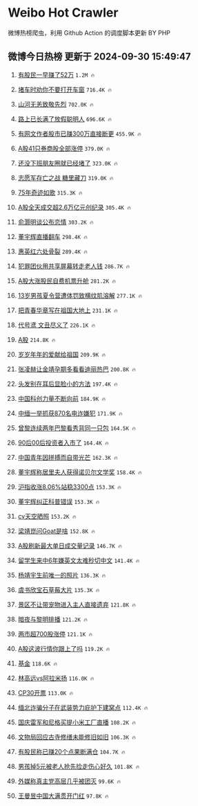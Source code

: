 # Weibo Hot Crawler 



微博热榜爬虫，利用 Github Action 的调度脚本更新 BY PHP 


## 微博今日热榜 更新于 2024-09-30 15:49:47 
1. [有股民一早赚了52万](https://s.weibo.com/weibo?q=%23%E6%9C%89%E8%82%A1%E6%B0%91%E4%B8%80%E6%97%A9%E8%B5%9A%E4%BA%8652%E4%B8%87%23&t=31&band_rank=1&Refer=top) `1.2M 🔥` 

1. [堵车时劝你不要打开车窗](https://s.weibo.com/weibo?q=%23%E5%A0%B5%E8%BD%A6%E6%97%B6%E5%8A%9D%E4%BD%A0%E4%B8%8D%E8%A6%81%E6%89%93%E5%BC%80%E8%BD%A6%E7%AA%97%23&t=31&band_rank=2&Refer=top) `716.4K 🔥` 

1. [山河无恙致敬先烈](https://s.weibo.com/weibo?q=%23%E5%B1%B1%E6%B2%B3%E6%97%A0%E6%81%99%E8%87%B4%E6%95%AC%E5%85%88%E7%83%88%23&t=31&band_rank=3&Refer=top) `702.0K 🔥` 

1. [路上已长满了放假聪明人](https://s.weibo.com/weibo?q=%23%E8%B7%AF%E4%B8%8A%E5%B7%B2%E9%95%BF%E6%BB%A1%E4%BA%86%E6%94%BE%E5%81%87%E8%81%AA%E6%98%8E%E4%BA%BA%23&t=31&band_rank=4&Refer=top) `696.6K 🔥` 

1. [有网文作者股市已赚300万直接断更](https://s.weibo.com/weibo?q=%23%E6%9C%89%E7%BD%91%E6%96%87%E4%BD%9C%E8%80%85%E8%82%A1%E5%B8%82%E5%B7%B2%E8%B5%9A300%E4%B8%87%E7%9B%B4%E6%8E%A5%E6%96%AD%E6%9B%B4%23&t=31&band_rank=5&Refer=top) `455.9K 🔥` 

1. [A股41只券商股全部涨停](https://s.weibo.com/weibo?q=%23A%E8%82%A141%E5%8F%AA%E5%88%B8%E5%95%86%E8%82%A1%E5%85%A8%E9%83%A8%E6%B6%A8%E5%81%9C%23&t=31&band_rank=6&Refer=top) `379.0K 🔥` 

1. [还没下班朋友圈就已经堵了](https://s.weibo.com/weibo?q=%23%E8%BF%98%E6%B2%A1%E4%B8%8B%E7%8F%AD%E6%9C%8B%E5%8F%8B%E5%9C%88%E5%B0%B1%E5%B7%B2%E7%BB%8F%E5%A0%B5%E4%BA%86%23&t=31&band_rank=7&Refer=top) `323.0K 🔥` 

1. [志愿军存亡之战 糖里藏刀](https://s.weibo.com/weibo?q=%E5%BF%97%E6%84%BF%E5%86%9B%E5%AD%98%E4%BA%A1%E4%B9%8B%E6%88%98%20%E7%B3%96%E9%87%8C%E8%97%8F%E5%88%80&t=31&band_rank=8&Refer=top) `319.0K 🔥` 

1. [75年奇迹如歌](https://s.weibo.com/weibo?q=%2375%E5%B9%B4%E5%A5%87%E8%BF%B9%E5%A6%82%E6%AD%8C%23&t=31&band_rank=9&Refer=top) `315.3K 🔥` 

1. [A股全天成交超2.6万亿元创纪录](https://s.weibo.com/weibo?q=%23A%E8%82%A1%E5%85%A8%E5%A4%A9%E6%88%90%E4%BA%A4%E8%B6%852.6%E4%B8%87%E4%BA%BF%E5%85%83%E5%88%9B%E7%BA%AA%E5%BD%95%23&t=31&band_rank=10&Refer=top) `305.4K 🔥` 

1. [俞灏明谈公布恋情](https://s.weibo.com/weibo?q=%23%E4%BF%9E%E7%81%8F%E6%98%8E%E8%B0%88%E5%85%AC%E5%B8%83%E6%81%8B%E6%83%85%23&t=31&band_rank=11&Refer=top) `303.2K 🔥` 

1. [董宇辉直播翻车](https://s.weibo.com/weibo?q=%23%E8%91%A3%E5%AE%87%E8%BE%89%E7%9B%B4%E6%92%AD%E7%BF%BB%E8%BD%A6%23&t=31&band_rank=12&Refer=top) `298.4K 🔥` 

1. [惠英红六处骨裂](https://s.weibo.com/weibo?q=%E6%83%A0%E8%8B%B1%E7%BA%A2%E5%85%AD%E5%A4%84%E9%AA%A8%E8%A3%82&t=31&band_rank=13&Refer=top) `289.4K 🔥` 

1. [犯罪团伙用共享屏幕转走老人钱](https://s.weibo.com/weibo?q=%23%E7%8A%AF%E7%BD%AA%E5%9B%A2%E4%BC%99%E7%94%A8%E5%85%B1%E4%BA%AB%E5%B1%8F%E5%B9%95%E8%BD%AC%E8%B5%B0%E8%80%81%E4%BA%BA%E9%92%B1%23&t=31&band_rank=14&Refer=top) `286.7K 🔥` 

1. [A股大涨股民自费机票升舱](https://s.weibo.com/weibo?q=%23A%E8%82%A1%E5%A4%A7%E6%B6%A8%E8%82%A1%E6%B0%91%E8%87%AA%E8%B4%B9%E6%9C%BA%E7%A5%A8%E5%8D%87%E8%88%B1%23&t=31&band_rank=15&Refer=top) `281.2K 🔥` 

1. [13岁男孩夏令营遭体罚致横纹肌溶解](https://s.weibo.com/weibo?q=%2313%E5%B2%81%E7%94%B7%E5%AD%A9%E5%A4%8F%E4%BB%A4%E8%90%A5%E9%81%AD%E4%BD%93%E7%BD%9A%E8%87%B4%E6%A8%AA%E7%BA%B9%E8%82%8C%E6%BA%B6%E8%A7%A3%23&t=31&band_rank=16&Refer=top) `277.1K 🔥` 

1. [把青春华章写在祖国大地上](https://s.weibo.com/weibo?q=%23%E6%8A%8A%E9%9D%92%E6%98%A5%E5%8D%8E%E7%AB%A0%E5%86%99%E5%9C%A8%E7%A5%96%E5%9B%BD%E5%A4%A7%E5%9C%B0%E4%B8%8A%23&t=31&band_rank=17&Refer=top) `231.1K 🔥` 

1. [代号鸢 文丑尽义了](https://s.weibo.com/weibo?q=%E4%BB%A3%E5%8F%B7%E9%B8%A2%20%E6%96%87%E4%B8%91%E5%B0%BD%E4%B9%89%E4%BA%86&t=31&band_rank=18&Refer=top) `226.1K 🔥` 

1. [A股](https://s.weibo.com/weibo?q=A%E8%82%A1&t=31&band_rank=19&Refer=top) `214.8K 🔥` 

1. [岁岁年年的爱献给祖国](https://s.weibo.com/weibo?q=%23%E5%B2%81%E5%B2%81%E5%B9%B4%E5%B9%B4%E7%9A%84%E7%88%B1%E7%8C%AE%E7%BB%99%E7%A5%96%E5%9B%BD%23&t=31&band_rank=20&Refer=top) `209.9K 🔥` 

1. [张凌赫让金靖孕期多看看迪丽热巴](https://s.weibo.com/weibo?q=%23%E5%BC%A0%E5%87%8C%E8%B5%AB%E8%AE%A9%E9%87%91%E9%9D%96%E5%AD%95%E6%9C%9F%E5%A4%9A%E7%9C%8B%E7%9C%8B%E8%BF%AA%E4%B8%BD%E7%83%AD%E5%B7%B4%23&t=31&band_rank=21&Refer=top) `200.8K 🔥` 

1. [头发别在耳后显脸小的方法](https://s.weibo.com/weibo?q=%E5%A4%B4%E5%8F%91%E5%88%AB%E5%9C%A8%E8%80%B3%E5%90%8E%E6%98%BE%E8%84%B8%E5%B0%8F%E7%9A%84%E6%96%B9%E6%B3%95&t=31&band_rank=22&Refer=top) `197.4K 🔥` 

1. [中国科创力量不断向前](https://s.weibo.com/weibo?q=%23%E4%B8%AD%E5%9B%BD%E7%A7%91%E5%88%9B%E5%8A%9B%E9%87%8F%E4%B8%8D%E6%96%AD%E5%90%91%E5%89%8D%23&t=31&band_rank=23&Refer=top) `184.9K 🔥` 

1. [中缅一举抓获870名电诈嫌犯](https://s.weibo.com/weibo?q=%23%E4%B8%AD%E7%BC%85%E4%B8%80%E4%B8%BE%E6%8A%93%E8%8E%B7870%E5%90%8D%E7%94%B5%E8%AF%88%E5%AB%8C%E7%8A%AF%23&t=31&band_rank=24&Refer=top) `171.9K 🔥` 

1. [曾黎连续两年巴黎看秀背同一只包](https://s.weibo.com/weibo?q=%E6%9B%BE%E9%BB%8E%E8%BF%9E%E7%BB%AD%E4%B8%A4%E5%B9%B4%E5%B7%B4%E9%BB%8E%E7%9C%8B%E7%A7%80%E8%83%8C%E5%90%8C%E4%B8%80%E5%8F%AA%E5%8C%85&t=31&band_rank=25&Refer=top) `164.5K 🔥` 

1. [90后00后投资者入市了](https://s.weibo.com/weibo?q=%2390%E5%90%8E00%E5%90%8E%E6%8A%95%E8%B5%84%E8%80%85%E5%85%A5%E5%B8%82%E4%BA%86%23&t=31&band_rank=26&Refer=top) `164.4K 🔥` 

1. [中国青年因拼搏而自带光芒](https://s.weibo.com/weibo?q=%23%E4%B8%AD%E5%9B%BD%E9%9D%92%E5%B9%B4%E5%9B%A0%E6%8B%BC%E6%90%8F%E8%80%8C%E8%87%AA%E5%B8%A6%E5%85%89%E8%8A%92%23&t=31&band_rank=27&Refer=top) `162.3K 🔥` 

1. [董宇辉称居里夫人获得诺贝尔文学奖](https://s.weibo.com/weibo?q=%23%E8%91%A3%E5%AE%87%E8%BE%89%E7%A7%B0%E5%B1%85%E9%87%8C%E5%A4%AB%E4%BA%BA%E8%8E%B7%E5%BE%97%E8%AF%BA%E8%B4%9D%E5%B0%94%E6%96%87%E5%AD%A6%E5%A5%96%23&t=31&band_rank=28&Refer=top) `158.4K 🔥` 

1. [沪指收涨8.06%站稳3300点](https://s.weibo.com/weibo?q=%23%E6%B2%AA%E6%8C%87%E6%94%B6%E6%B6%A88.06%25%E7%AB%99%E7%A8%B33300%E7%82%B9%23&t=31&band_rank=29&Refer=top) `153.3K 🔥` 

1. [董宇辉纠正科普错误](https://s.weibo.com/weibo?q=%23%E8%91%A3%E5%AE%87%E8%BE%89%E7%BA%A0%E6%AD%A3%E7%A7%91%E6%99%AE%E9%94%99%E8%AF%AF%23&t=31&band_rank=30&Refer=top) `153.3K 🔥` 

1. [cv天空晒照](https://s.weibo.com/weibo?q=cv%E5%A4%A9%E7%A9%BA%E6%99%92%E7%85%A7&t=31&band_rank=31&Refer=top) `153.2K 🔥` 

1. [梁靖崑问Goat是啥](https://s.weibo.com/weibo?q=%23%E6%A2%81%E9%9D%96%E5%B4%91%E9%97%AEGoat%E6%98%AF%E5%95%A5%23&t=31&band_rank=32&Refer=top) `152.8K 🔥` 

1. [A股刷新最大单日成交量记录](https://s.weibo.com/weibo?q=%23A%E8%82%A1%E5%88%B7%E6%96%B0%E6%9C%80%E5%A4%A7%E5%8D%95%E6%97%A5%E6%88%90%E4%BA%A4%E9%87%8F%E8%AE%B0%E5%BD%95%23&t=31&band_rank=33&Refer=top) `146.7K 🔥` 

1. [留学生来中6年嫌英文太难秒切中文](https://s.weibo.com/weibo?q=%23%E7%95%99%E5%AD%A6%E7%94%9F%E6%9D%A5%E4%B8%AD6%E5%B9%B4%E5%AB%8C%E8%8B%B1%E6%96%87%E5%A4%AA%E9%9A%BE%E7%A7%92%E5%88%87%E4%B8%AD%E6%96%87%23&t=31&band_rank=34&Refer=top) `141.4K 🔥` 

1. [杨靖宇生前唯一的照片](https://s.weibo.com/weibo?q=%23%E6%9D%A8%E9%9D%96%E5%AE%87%E7%94%9F%E5%89%8D%E5%94%AF%E4%B8%80%E7%9A%84%E7%85%A7%E7%89%87%23&t=31&band_rank=35&Refer=top) `136.3K 🔥` 

1. [虞书欣宝石草莓大片](https://s.weibo.com/weibo?q=%23%E8%99%9E%E4%B9%A6%E6%AC%A3%E5%AE%9D%E7%9F%B3%E8%8D%89%E8%8E%93%E5%A4%A7%E7%89%87%23&t=31&band_rank=36&Refer=top) `135.3K 🔥` 

1. [景区不让带宠物进入主人直接遗弃](https://s.weibo.com/weibo?q=%23%E6%99%AF%E5%8C%BA%E4%B8%8D%E8%AE%A9%E5%B8%A6%E5%AE%A0%E7%89%A9%E8%BF%9B%E5%85%A5%E4%B8%BB%E4%BA%BA%E7%9B%B4%E6%8E%A5%E9%81%97%E5%BC%83%23&t=31&band_rank=37&Refer=top) `121.8K 🔥` 

1. [暗夜与黎明排播](https://s.weibo.com/weibo?q=%E6%9A%97%E5%A4%9C%E4%B8%8E%E9%BB%8E%E6%98%8E%E6%8E%92%E6%92%AD&t=31&band_rank=38&Refer=top) `121.2K 🔥` 

1. [两市超700股涨停](https://s.weibo.com/weibo?q=%23%E4%B8%A4%E5%B8%82%E8%B6%85700%E8%82%A1%E6%B6%A8%E5%81%9C%23&t=31&band_rank=39&Refer=top) `121.1K 🔥` 

1. [A股这波行情你跟上了吗](https://s.weibo.com/weibo?q=%23A%E8%82%A1%E8%BF%99%E6%B3%A2%E8%A1%8C%E6%83%85%E4%BD%A0%E8%B7%9F%E4%B8%8A%E4%BA%86%E5%90%97%23&t=31&band_rank=40&Refer=top) `119.2K 🔥` 

1. [基金](https://s.weibo.com/weibo?q=%E5%9F%BA%E9%87%91&t=31&band_rank=41&Refer=top) `118.6K 🔥` 

1. [林高远vs阿拉米扬](https://s.weibo.com/weibo?q=%E6%9E%97%E9%AB%98%E8%BF%9Cvs%E9%98%BF%E6%8B%89%E7%B1%B3%E6%89%AC&t=31&band_rank=42&Refer=top) `116.0K 🔥` 

1. [CP30开票](https://s.weibo.com/weibo?q=%23CP30%E5%BC%80%E7%A5%A8%23&t=31&band_rank=43&Refer=top) `113.0K 🔥` 

1. [缅北诈骗分子在武装势力庇护下建窝点](https://s.weibo.com/weibo?q=%23%E7%BC%85%E5%8C%97%E8%AF%88%E9%AA%97%E5%88%86%E5%AD%90%E5%9C%A8%E6%AD%A6%E8%A3%85%E5%8A%BF%E5%8A%9B%E5%BA%87%E6%8A%A4%E4%B8%8B%E5%BB%BA%E7%AA%9D%E7%82%B9%23&t=31&band_rank=44&Refer=top) `112.4K 🔥` 

1. [国庆雷军和尼格买提小米工厂直播](https://s.weibo.com/weibo?q=%23%E5%9B%BD%E5%BA%86%E9%9B%B7%E5%86%9B%E5%92%8C%E5%B0%BC%E6%A0%BC%E4%B9%B0%E6%8F%90%E5%B0%8F%E7%B1%B3%E5%B7%A5%E5%8E%82%E7%9B%B4%E6%92%AD%23&t=31&band_rank=45&Refer=top) `108.2K 🔥` 

1. [文物局回应古寺修缮未能修旧如旧](https://s.weibo.com/weibo?q=%23%E6%96%87%E7%89%A9%E5%B1%80%E5%9B%9E%E5%BA%94%E5%8F%A4%E5%AF%BA%E4%BF%AE%E7%BC%AE%E6%9C%AA%E8%83%BD%E4%BF%AE%E6%97%A7%E5%A6%82%E6%97%A7%23&t=31&band_rank=46&Refer=top) `106.3K 🔥` 

1. [有股民称已赚20个点果断满仓](https://s.weibo.com/weibo?q=%23%E6%9C%89%E8%82%A1%E6%B0%91%E7%A7%B0%E5%B7%B2%E8%B5%9A20%E4%B8%AA%E7%82%B9%E6%9E%9C%E6%96%AD%E6%BB%A1%E4%BB%93%23&t=31&band_rank=47&Refer=top) `104.7K 🔥` 

1. [男孩掉5元被老人抢先捡走伤心好久](https://s.weibo.com/weibo?q=%23%E7%94%B7%E5%AD%A9%E6%8E%895%E5%85%83%E8%A2%AB%E8%80%81%E4%BA%BA%E6%8A%A2%E5%85%88%E6%8D%A1%E8%B5%B0%E4%BC%A4%E5%BF%83%E5%A5%BD%E4%B9%85%23&t=31&band_rank=48&Refer=top) `101.8K 🔥` 

1. [外媒称真主党高层几乎被团灭](https://s.weibo.com/weibo?q=%23%E5%A4%96%E5%AA%92%E7%A7%B0%E7%9C%9F%E4%B8%BB%E5%85%9A%E9%AB%98%E5%B1%82%E5%87%A0%E4%B9%8E%E8%A2%AB%E5%9B%A2%E7%81%AD%23&t=31&band_rank=49&Refer=top) `99.6K 🔥` 

1. [王曼昱中国大满贯开门红](https://s.weibo.com/weibo?q=%23%E7%8E%8B%E6%9B%BC%E6%98%B1%E4%B8%AD%E5%9B%BD%E5%A4%A7%E6%BB%A1%E8%B4%AF%E5%BC%80%E9%97%A8%E7%BA%A2%23&t=31&band_rank=50&Refer=top) `97.8K 🔥` 

